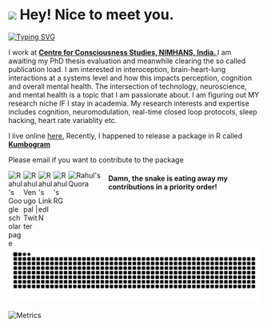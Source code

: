 <h1><img src="https://emojis.slackmojis.com/emojis/images/1531849430/4246/blob-sunglasses.gif?1531849430" width="30"/> Hey! Nice to meet you.</h1>

[![Typing SVG](https://readme-typing-svg.herokuapp.com?font=+Share+Tech+Mono+&pause=1000&color=000000&background=FFFFFF&width=435&lines=I+am+Rahul+Venugopal;Senior+Research+Fellow+%26+PhD+scholar;Welcome+to+the+real+world)](https://git.io/typing-svg)
<p>I work at <strong><a href="https://ccswebin.com/">Centre for Consciousness Studies, NIMHANS, India. </a></strong>
I am awaiting my PhD thesis evaluation and meanwhile clearing the so called publication load. I am interested in interoception, brain-heart-lung interactions at a systems level and how this impacts perception, cognition and overall mental health. The intersection of technology, neuroscience, and mental health is a topic that I am passionate about. I am figuring out MY research niche IF I stay in academia. My research interests and expertise includes cognition, neuromodulation, real-time closed loop protocols, sleep hacking, heart rate variablity etc.

I live online [here.](https://rahulvenugopal.github.io/haveyoumetrahul/)
</a></strong>
Recently, I happened to release a package in R called <strong><a href="https://rahulvenugopal.github.io/Kumbogram/">Kumbogram </a></strong></p>Please email if you want to contribute to the package

<p>
<a href="https://scholar.google.com/citations?user=prTMUhkAAAAJ&hl=en&oi=ao">
  <img align="left" alt="Rahul's Google scholar page" width="30px" src="https://upload.wikimedia.org/wikipedia/commons/c/c7/Google_Scholar_logo.svg" />
</a>
<a href="https://twitter.com/rhlvenugopal">
  <img align="left" alt="Rahul Venugopal | Twitter" width="30px" src="https://upload.wikimedia.org/wikipedia/commons/6/6f/Logo_of_Twitter.svg" />
</a>
<a href="https://www.linkedin.com/in/rahul-venugopal-100b761b9/">
  <img align="left" alt="Rahul's LinkedIN" width="30px" src="https://content.linkedin.com/content/dam/me/business/en-us/amp/brand-site/v2/bg/LI-Bug.svg.original.svg" />
</a>
<a href="https://www.researchgate.net/profile/Rahul-Venugopal-4">
  <img align="left" alt="Rahul's RG" width="30px" src="https://upload.wikimedia.org/wikipedia/commons/5/5e/ResearchGate_icon_SVG.svg" />
</a>
<a href="https://www.quora.com/profile/Rahul-Venugopal">
  <img align="left" alt="Rahul's Quora" width="80px" src="https://upload.wikimedia.org/wikipedia/commons/thumb/9/91/Quora_logo_2015.svg/1920px-Quora_logo_2015.svg.png" />
</a>
</p>

#### Damn, the snake is eating away my contributions in a priority order!
![](https://github.com/rahulvenugopal/rahulvenugopal/blob/output/github-contribution-grid-snake.svg)

![Metrics](https://metrics.lecoq.io/rahulvenugopal?template=classic&base.activity=0&base.community=0&base.repositories=0&base.metadata=0&languages=1&isocalendar=1&base=header%2C%20activity%2C%20community%2C%20repositories%2C%20metadata&base.indepth=false&base.hireable=false&base.skip=false&isocalendar=false&isocalendar.duration=full-year&languages=false&languages.limit=8&languages.threshold=0%25&languages.other=false&languages.colors=github&languages.sections=most-used&languages.indepth=false&languages.analysis.timeout=15&languages.categories=markup%2C%20programming&languages.recent.categories=markup%2C%20programming&languages.recent.load=300&languages.recent.days=14&config.timezone=Asia%2FKolkata)
